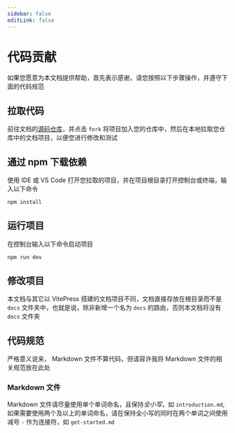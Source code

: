 ```yaml
---
sidebar: false
editLink: false
---
```


# 代码贡献

如果您愿意为本文档提供帮助，首先表示感谢，请您按照以下步骤操作，并遵守下面的代码规范

## 拉取代码

前往文档的[源码仓库](https://github.com/UkiyoLee/TypeScript-Tutorial)，并点击 `fork` 将项目加入您的仓库中，然后在本地拉取您仓库中的文档项目，以便您进行修改和测试

## 通过 npm 下载依赖

使用 IDE 或 VS Code 打开您拉取的项目，并在项目根目录打开控制台或终端，输入以下命令

```bash
npm install
```

## 运行项目

在控制台输入以下命令启动项目

```bash
npm run dev
```

## 修改项目

本文档与其它以 VitePress 搭建的文档项目不同，文档直接存放在根目录而不是 `docs` 文件夹中，也就是说，除非新增一个名为 `docs` 的路由，否则本文档将没有 `docs` 文件夹

## 代码规范

严格意义说来， Markdown 文件不算代码，但请容许我将 Markdown 文件的相关规范放在此处

### Markdown 文件

Markdown 文件请尽量使用单个单词命名，且保持*全小写*，如 `introduction.md`, 如果需要使用两个及以上的单词命名，请在保持全小写的同时在两个单词之间使用减号 `-` 作为连接符，如 `get-started.md`
